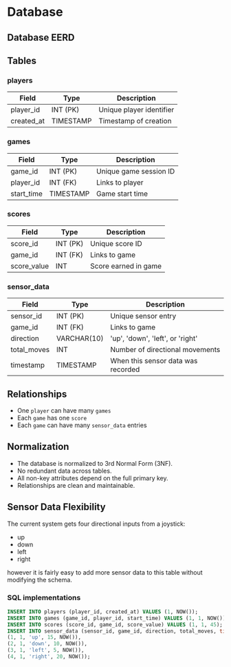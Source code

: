 # Database

## Database EERD

## Tables

### players

| Field       | Type        | Description                |
|-------------|-------------|----------------------------|
| player_id   | INT (PK)    | Unique player identifier   |
| created_at  | TIMESTAMP   | Timestamp of creation      |

### games

| Field       | Type        | Description                      |
|-------------|-------------|----------------------------------|
| game_id     | INT (PK)    | Unique game session ID           |
| player_id   | INT (FK)    | Links to player                  |
| start_time  | TIMESTAMP   | Game start time                  |

### scores

| Field        | Type        | Description             |
|--------------|-------------|-------------------------|
| score_id     | INT (PK)    | Unique score ID         |
| game_id      | INT (FK)    | Links to game           |
| score_value  | INT         | Score earned in game    |

### sensor_data

| Field         | Type         | Description                             |
|---------------|--------------|-----------------------------------------|
| sensor_id     | INT (PK)     | Unique sensor entry                     |
| game_id       | INT (FK)     | Links to game                           |
| direction     | VARCHAR(10)  | 'up', 'down', 'left', or 'right'        |
| total_moves   | INT          | Number of directional movements         |
| timestamp     | TIMESTAMP    | When this sensor data was recorded      |

## Relationships

- One `player` can have many `games`
- Each `game` has one `score`
- Each `game` can have many `sensor_data` entries

## Normalization

- The database is normalized to 3rd Normal Form (3NF).
- No redundant data across tables.
- All non-key attributes depend on the full primary key.
- Relationships are clean and maintainable.

## Sensor Data Flexibility

The current system gets four directional inputs from a joystick:
- up
- down
- left
- right

however it is fairly easy to add more sensor data to this table without modifying the schema.

### SQL implementations

```sql
INSERT INTO players (player_id, created_at) VALUES (1, NOW());
INSERT INTO games (game_id, player_id, start_time) VALUES (1, 1, NOW());
INSERT INTO scores (score_id, game_id, score_value) VALUES (1, 1, 45);
INSERT INTO sensor_data (sensor_id, game_id, direction, total_moves, timestamp) VALUES
(1, 1, 'up', 15, NOW()),
(2, 1, 'down', 10, NOW()),
(3, 1, 'left', 5, NOW()),
(4, 1, 'right', 20, NOW());
```
